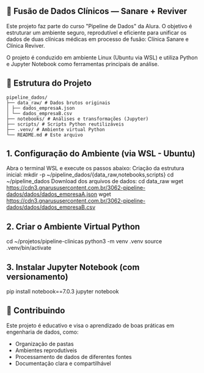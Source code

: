 ## 🏥 Fusão de Dados Clínicos — Sanare + Reviver
Este projeto faz parte do curso "Pipeline de Dados" da Alura. O objetivo é estruturar um ambiente seguro, reprodutível e eficiente para unificar os dados de duas clínicas médicas em processo de fusão: Clínica Sanare e Clínica Reviver.

O projeto é conduzido em ambiente Linux (Ubuntu via WSL) e utiliza Python e Jupyter Notebook como ferramentas principais de análise.

## 📁 Estrutura do Projeto
```
pipeline_dados/
├── data_raw/ # Dados brutos originais
│ ├── dados_empresaA.json
│ └── dados_empresaB.csv
├── notebooks/ # Análises e transformações (Jupyter)
├── scripts/ # Scripts Python reutilizáveis
├── .venv/ # Ambiente virtual Python
└── README.md # Este arquivo
```

## 1. Configuração do Ambiente (via WSL - Ubuntu)
Abra o terminal WSL e execute os passos abaixo:
Criação da estrutura inicial:
mkdir -p ~/pipeline_dados/{data_raw,notebooks,scripts}
cd ~/pipeline_dados
Download dos arquivos de dados:
cd data_raw
wget https://cdn3.gnarususercontent.com.br/3062-pipeline-dados/dados/dados_empresaA.json
wget https://cdn3.gnarususercontent.com.br/3062-pipeline-dados/dados/dados_empresaB.csv

## 2. Criar o Ambiente Virtual Python
cd ~/projetos/pipeline-clinicas
python3 -m venv .venv
source .venv/bin/activate

## 3. Instalar Jupyter Notebook (com versionamento)
pip install notebook==7.0.3
jupyter notebook

## 🤝 Contribuindo
Este projeto é educativo e visa o aprendizado de boas práticas em engenharia de dados, como:
- Organização de pastas
- Ambientes reprodutíveis
- Processamento de dados de diferentes fontes
- Documentação clara e compartilhável